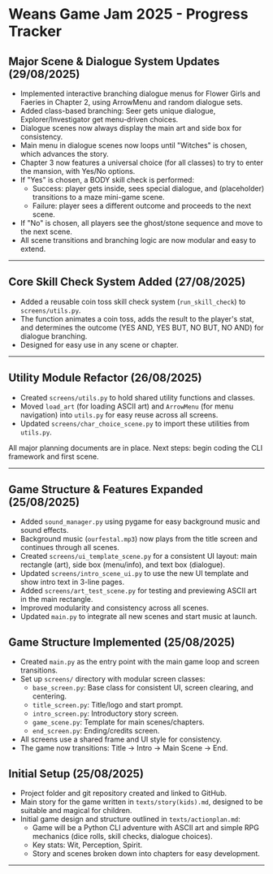 # Weans Game Jam 2025 - Progress Tracker


## Major Scene & Dialogue System Updates (29/08/2025)

- Implemented interactive branching dialogue menus for Flower Girls and Faeries in Chapter 2, using ArrowMenu and random dialogue sets.
- Added class-based branching: Seer gets unique dialogue, Explorer/Investigator get menu-driven choices.
- Dialogue scenes now always display the main art and side box for consistency.
- Main menu in dialogue scenes now loops until "Witches" is chosen, which advances the story.
- Chapter 3 now features a universal choice (for all classes) to try to enter the mansion, with Yes/No options.
- If "Yes" is chosen, a BODY skill check is performed:
	- Success: player gets inside, sees special dialogue, and (placeholder) transitions to a maze mini-game scene.
	- Failure: player sees a different outcome and proceeds to the next scene.
- If "No" is chosen, all players see the ghost/stone sequence and move to the next scene.
- All scene transitions and branching logic are now modular and easy to extend.

---

## Core Skill Check System Added (27/08/2025)

- Added a reusable coin toss skill check system (`run_skill_check`) to `screens/utils.py`.
- The function animates a coin toss, adds the result to the player's stat, and determines the outcome (YES AND, YES BUT, NO BUT, NO AND) for dialogue branching.
- Designed for easy use in any scene or chapter.

---

## Utility Module Refactor (26/08/2025)

- Created `screens/utils.py` to hold shared utility functions and classes.
- Moved `load_art` (for loading ASCII art) and `ArrowMenu` (for menu navigation) into `utils.py` for easy reuse across all screens.
- Updated `screens/char_choice_scene.py` to import these utilities from `utils.py`.

All major planning documents are in place. Next steps: begin coding the CLI framework and first scene.

---

## Game Structure & Features Expanded (25/08/2025)

- Added `sound_manager.py` using pygame for easy background music and sound effects.
- Background music (`ourfestal.mp3`) now plays from the title screen and continues through all scenes.
- Created `screens/ui_template_scene.py` for a consistent UI layout: main rectangle (art), side box (menu/info), and text box (dialogue).
- Updated `screens/intro_scene_ui.py` to use the new UI template and show intro text in 3-line pages.
- Added `screens/art_test_scene.py` for testing and previewing ASCII art in the main rectangle.
- Improved modularity and consistency across all scenes.
- Updated `main.py` to integrate all new scenes and start music at launch.

## Game Structure Implemented (25/08/2025)

- Created `main.py` as the entry point with the main game loop and screen transitions.
- Set up `screens/` directory with modular screen classes:
	- `base_screen.py`: Base class for consistent UI, screen clearing, and centering.
	- `title_screen.py`: Title/logo and start prompt.
	- `intro_screen.py`: Introductory story screen.
	- `game_scene.py`: Template for main scenes/chapters.
	- `end_screen.py`: Ending/credits screen.
- All screens use a shared frame and UI style for consistency.
- The game now transitions: Title → Intro → Main Scene → End.
  
## Initial Setup (25/08/2025)

- Project folder and git repository created and linked to GitHub.
- Main story for the game written in `texts/story(kids).md`, designed to be suitable and magical for children.
- Initial game design and structure outlined in `texts/actionplan.md`:
	- Game will be a Python CLI adventure with ASCII art and simple RPG mechanics (dice rolls, skill checks, dialogue choices).
	- Key stats: Wit, Perception, Spirit.
	- Story and scenes broken down into chapters for easy development.


---